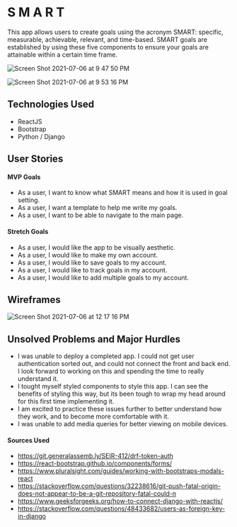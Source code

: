 # S M A R T 

This app allows users to create goals using the acronym SMART: specific, measurable, achievable, relevant, and time-based. SMART goals are established by using these five components to ensure your goals are attainable within a certain time frame.

![Screen Shot 2021-07-06 at 9 47 50 PM](https://user-images.githubusercontent.com/80438770/124687873-d20c7780-dea3-11eb-81ae-245789393df8.png)

![Screen Shot 2021-07-06 at 9 53 16 PM](https://user-images.githubusercontent.com/80438770/124688333-94f4b500-dea4-11eb-9b3c-fc02d5e4b56a.png)

## Technologies Used
- ReactJS
- Bootstrap
- Python / Django

## User Stories
#### MVP Goals
- As a user, I want to know what SMART means and how it is used in goal setting.
- As a user, I want a template to help me write my goals.
- As a user, I want to be able to navigate to the main page.

#### Stretch Goals
- As a user, I would like the app to be visually aesthetic.
- As a user, I would like to make my own account.
- As a user, I would like to save goals to my account.
- As a user, I would like to track goals in my account.
- As a user, I would like to add multiple goals to my account.

## Wireframes 
![Screen Shot 2021-07-06 at 12 17 16 PM](https://user-images.githubusercontent.com/80438770/124634234-1c660800-de54-11eb-9846-455bede3e861.png)

## Unsolved Problems and Major Hurdles
- I was unable to deploy a completed app. I could not get user authentication sorted out, and could not connect the front and back end. I look forward to working on this and spending the time to really understand it. 
- I tought myself styled components to style this app. I can see the benefits of styling this way, but its been tough to wrap my head around for this first time implementing it. 
- I am excited to practice these issues further to better understand how they work, and to become more comfortable with it. 
- I was unable to add media queries for better viewing on mobile devices.

#### Sources Used
- https://git.generalassemb.ly/SEIR-412/drf-token-auth
- https://react-bootstrap.github.io/components/forms/
- https://www.pluralsight.com/guides/working-with-bootstraps-modals-react
- https://stackoverflow.com/questions/32238616/git-push-fatal-origin-does-not-appear-to-be-a-git-repository-fatal-could-n 
- https://www.geeksforgeeks.org/how-to-connect-django-with-reactjs/
- https://stackoverflow.com/questions/48433682/users-as-foreign-key-in-django
